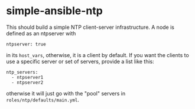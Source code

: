 # simple-ansible-ntp

This should build a simple NTP client-server infrastructure. A node is defined as an ntpserver with
```
ntpserver: true
```
in its `host_vars`, otherwise, it is a client by default. If you want the clients to use a specific server or set of servers, provide a list like this:
```
ntp_servers:
  - ntpserver1
  - ntpserver2
```
otherwise it will just go with the "pool" servers in `roles/ntp/defaults/main.yml`.
